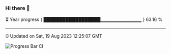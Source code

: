 ### Hi there 👋

⏳ Year progress { ██████████████████▁▁▁▁▁▁▁▁▁▁▁▁ } 63.16 %

---

⏰ Updated on Sat, 19 Aug 2023 12:25:07 GMT

![Progress Bar CI](https://github.com/liununu/liununu/workflows/Progress%20Bar%20CI/badge.svg)

